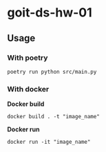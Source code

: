 # goit-ds-hw-01

## Usage

### With poetry
```
poetry run python src/main.py
```


### With docker

**Docker build**
```
docker build . -t "image_name"
```

**Docker run**
```
docker run -it "image_name"
```
